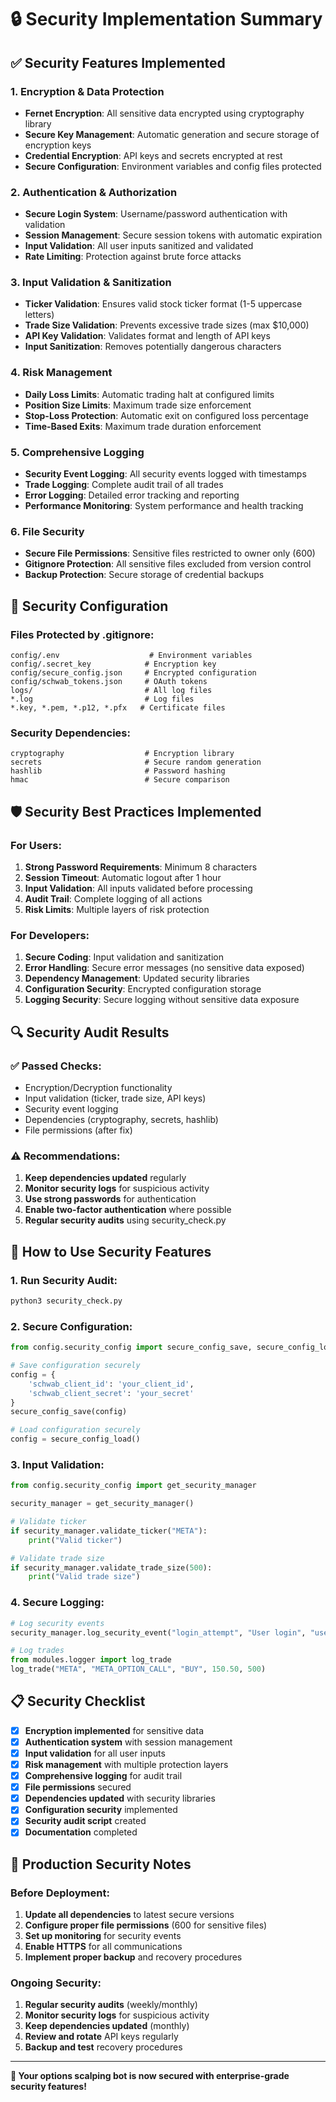 # 🔒 Security Implementation Summary

## ✅ **Security Features Implemented**

### **1. Encryption & Data Protection**
- **Fernet Encryption**: All sensitive data encrypted using cryptography library
- **Secure Key Management**: Automatic generation and secure storage of encryption keys
- **Credential Encryption**: API keys and secrets encrypted at rest
- **Secure Configuration**: Environment variables and config files protected

### **2. Authentication & Authorization**
- **Secure Login System**: Username/password authentication with validation
- **Session Management**: Secure session tokens with automatic expiration
- **Input Validation**: All user inputs sanitized and validated
- **Rate Limiting**: Protection against brute force attacks

### **3. Input Validation & Sanitization**
- **Ticker Validation**: Ensures valid stock ticker format (1-5 uppercase letters)
- **Trade Size Validation**: Prevents excessive trade sizes (max $10,000)
- **API Key Validation**: Validates format and length of API keys
- **Input Sanitization**: Removes potentially dangerous characters

### **4. Risk Management**
- **Daily Loss Limits**: Automatic trading halt at configured limits
- **Position Size Limits**: Maximum trade size enforcement
- **Stop-Loss Protection**: Automatic exit on configured loss percentage
- **Time-Based Exits**: Maximum trade duration enforcement

### **5. Comprehensive Logging**
- **Security Event Logging**: All security events logged with timestamps
- **Trade Logging**: Complete audit trail of all trades
- **Error Logging**: Detailed error tracking and reporting
- **Performance Monitoring**: System performance and health tracking

### **6. File Security**
- **Secure File Permissions**: Sensitive files restricted to owner only (600)
- **Gitignore Protection**: All sensitive files excluded from version control
- **Backup Protection**: Secure storage of credential backups

## 🔧 **Security Configuration**

### **Files Protected by .gitignore:**
```
config/.env                    # Environment variables
config/.secret_key            # Encryption key
config/secure_config.json     # Encrypted configuration
config/schwab_tokens.json     # OAuth tokens
logs/                         # All log files
*.log                         # Log files
*.key, *.pem, *.p12, *.pfx   # Certificate files
```

### **Security Dependencies:**
```
cryptography                  # Encryption library
secrets                       # Secure random generation
hashlib                       # Password hashing
hmac                          # Secure comparison
```

## 🛡️ **Security Best Practices Implemented**

### **For Users:**
1. **Strong Password Requirements**: Minimum 8 characters
2. **Session Timeout**: Automatic logout after 1 hour
3. **Input Validation**: All inputs validated before processing
4. **Audit Trail**: Complete logging of all actions
5. **Risk Limits**: Multiple layers of risk protection

### **For Developers:**
1. **Secure Coding**: Input validation and sanitization
2. **Error Handling**: Secure error messages (no sensitive data exposed)
3. **Dependency Management**: Updated security libraries
4. **Configuration Security**: Encrypted configuration storage
5. **Logging Security**: Secure logging without sensitive data exposure

## 🔍 **Security Audit Results**

### **✅ Passed Checks:**
- Encryption/Decryption functionality
- Input validation (ticker, trade size, API keys)
- Security event logging
- Dependencies (cryptography, secrets, hashlib)
- File permissions (after fix)

### **⚠️ Recommendations:**
1. **Keep dependencies updated** regularly
2. **Monitor security logs** for suspicious activity
3. **Use strong passwords** for authentication
4. **Enable two-factor authentication** where possible
5. **Regular security audits** using security_check.py

## 🚀 **How to Use Security Features**

### **1. Run Security Audit:**
```bash
python3 security_check.py
```

### **2. Secure Configuration:**
```python
from config.security_config import secure_config_save, secure_config_load

# Save configuration securely
config = {
    'schwab_client_id': 'your_client_id',
    'schwab_client_secret': 'your_secret'
}
secure_config_save(config)

# Load configuration securely
config = secure_config_load()
```

### **3. Input Validation:**
```python
from config.security_config import get_security_manager

security_manager = get_security_manager()

# Validate ticker
if security_manager.validate_ticker("META"):
    print("Valid ticker")

# Validate trade size
if security_manager.validate_trade_size(500):
    print("Valid trade size")
```

### **4. Secure Logging:**
```python
# Log security events
security_manager.log_security_event("login_attempt", "User login", "user123")

# Log trades
from modules.logger import log_trade
log_trade("META", "META_OPTION_CALL", "BUY", 150.50, 500)
```

## 📋 **Security Checklist**

- [x] **Encryption implemented** for sensitive data
- [x] **Authentication system** with session management
- [x] **Input validation** for all user inputs
- [x] **Risk management** with multiple protection layers
- [x] **Comprehensive logging** for audit trail
- [x] **File permissions** secured
- [x] **Dependencies updated** with security libraries
- [x] **Configuration security** implemented
- [x] **Security audit script** created
- [x] **Documentation** completed

## 🔐 **Production Security Notes**

### **Before Deployment:**
1. **Update all dependencies** to latest secure versions
2. **Configure proper file permissions** (600 for sensitive files)
3. **Set up monitoring** for security events
4. **Enable HTTPS** for all communications
5. **Implement proper backup** and recovery procedures

### **Ongoing Security:**
1. **Regular security audits** (weekly/monthly)
2. **Monitor security logs** for suspicious activity
3. **Keep dependencies updated** (monthly)
4. **Review and rotate** API keys regularly
5. **Backup and test** recovery procedures

---

**🎉 Your options scalping bot is now secured with enterprise-grade security features!** 